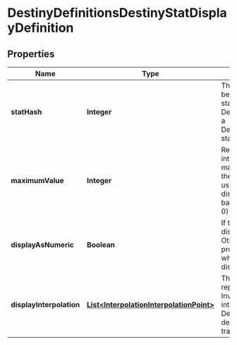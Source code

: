 
# DestinyDefinitionsDestinyStatDisplayDefinition

## Properties
Name | Type | Description | Notes
------------ | ------------- | ------------- | -------------
**statHash** | **Integer** | The hash identifier for the stat being transformed into a Display stat.  Use it to look up the DestinyStatDefinition, or key into a DestinyInventoryItemDefinition&#39;s stats property. |  [optional]
**maximumValue** | **Integer** | Regardless of the output of interpolation, this is the maximum possible value that the stat can be. It should also be used as the upper bound for displaying the stat as a progress bar (the minimum always being 0) |  [optional]
**displayAsNumeric** | **Boolean** | If this is true, the stat should be displayed as a number. Otherwise, display it as a progress bar. Or, you know, do whatever you want. There&#39;s no displayAsNumeric police. |  [optional]
**displayInterpolation** | [**List&lt;InterpolationInterpolationPoint&gt;**](InterpolationInterpolationPoint.md) | The interpolation table representing how the Investment Stat is transformed into a Display Stat.   See DestinyStatDefinition for a description of the stages of stat transformation. |  [optional]



